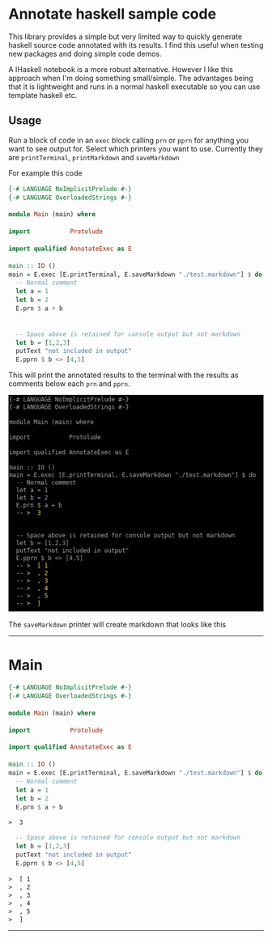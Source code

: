 # Annotate haskell sample code

This library provides a simple but very limited way to quickly generate haskell source code annotated with its results. I find this useful when testing new packages and doing simple code demos.

A IHaskell notebook is a more robust alternative. However I like this approach when I'm doing something small/simple. The advantages being that it is lightweight and runs in a normal haskell executable so you can use template haskell etc.


## Usage

Run a block of code in an `exec` block calling `prn` or `pprn` for anything you want to see output for. Select which printers you want to use. Currently they are `printTerminal`, `printMarkdown` and `saveMarkdown`



For example this code

```haskell
{-# LANGUAGE NoImplicitPrelude #-}
{-# LANGUAGE OverloadedStrings #-}

module Main (main) where

import           Protolude

import qualified AnnotateExec as E

main :: IO ()
main = E.exec [E.printTerminal, E.saveMarkdown "./test.markdown"] $ do
  -- Normal comment
  let a = 1
  let b = 2
  E.prn $ a + b


  -- Space above is retained for console output but not markdown
  let b = [1,2,3]
  putText "not included in output"
  E.pprn $ b <> [4,5]
```

This will print the annotated results to the terminal with the results as comments below each `prn` and `pprn`.

![terminal output](term-printer.png)

The `saveMarkdown` printer will create markdown that looks like this

-----------------------------------------------------------------------------------

# Main
```haskell
{-# LANGUAGE NoImplicitPrelude #-}
{-# LANGUAGE OverloadedStrings #-}

module Main (main) where

import           Protolude

import qualified AnnotateExec as E

main :: IO ()
main = E.exec [E.printTerminal, E.saveMarkdown "./test.markdown"] $ do
  -- Normal comment
  let a = 1
  let b = 2
  E.prn $ a + b
```

```
>  3
```

```haskell
  -- Space above is retained for console output but not markdown
  let b = [1,2,3]
  putText "not included in output"
  E.pprn $ b <> [4,5]
```

```
>  [ 1
>  , 2
>  , 3
>  , 4
>  , 5
>  ] 
```
-----------------------------------------------------------------------------------
